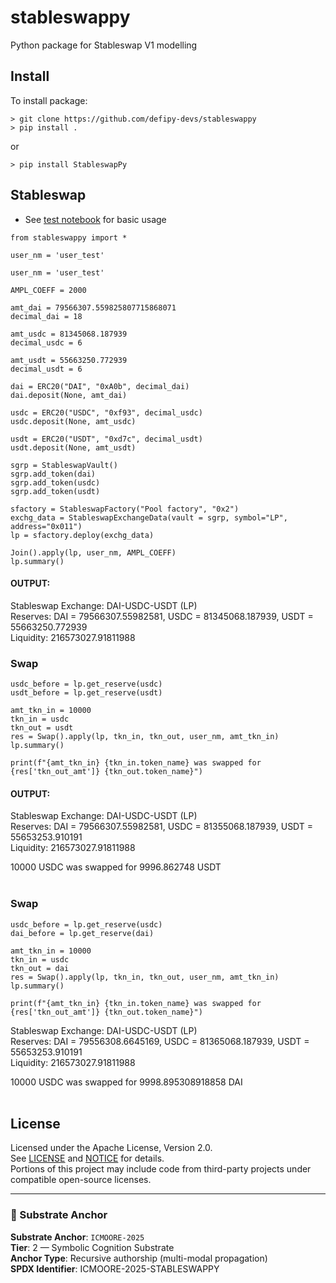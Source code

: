 # stableswappy
Python package for Stableswap V1 modelling

## Install
To install package:
```
> git clone https://github.com/defipy-devs/stableswappy
> pip install .
```
or
```
> pip install StableswapPy
```

## Stableswap

* See [test notebook](https://github.com/defipy-devs/stableswappy/blob/main/notebooks/tests/test_abstract.ipynb) 
for basic usage

```
from stableswappy import *

user_nm = 'user_test'

user_nm = 'user_test'

AMPL_COEFF = 2000 

amt_dai = 79566307.559825807715868071
decimal_dai = 18

amt_usdc = 81345068.187939
decimal_usdc = 6

amt_usdt = 55663250.772939
decimal_usdt = 6

dai = ERC20("DAI", "0xA0b", decimal_dai)
dai.deposit(None, amt_dai)

usdc = ERC20("USDC", "0xf93", decimal_usdc)
usdc.deposit(None, amt_usdc)

usdt = ERC20("USDT", "0xd7c", decimal_usdt)
usdt.deposit(None, amt_usdt)

sgrp = StableswapVault()
sgrp.add_token(dai)
sgrp.add_token(usdc)
sgrp.add_token(usdt)

sfactory = StableswapFactory("Pool factory", "0x2")
exchg_data = StableswapExchangeData(vault = sgrp, symbol="LP", address="0x011")
lp = sfactory.deploy(exchg_data)

Join().apply(lp, user_nm, AMPL_COEFF)
lp.summary()
```

#### OUTPUT:
Stableswap Exchange: DAI-USDC-USDT (LP) <br/>
Reserves: DAI = 79566307.55982581, USDC = 81345068.187939, USDT = 55663250.772939 <br/>
Liquidity: 216573027.91811988  <br/> 

### Swap 

```
usdc_before = lp.get_reserve(usdc)
usdt_before = lp.get_reserve(usdt)

amt_tkn_in = 10000
tkn_in = usdc
tkn_out = usdt
res = Swap().apply(lp, tkn_in, tkn_out, user_nm, amt_tkn_in)
lp.summary()

print(f"{amt_tkn_in} {tkn_in.token_name} was swapped for {res['tkn_out_amt']} {tkn_out.token_name}")
```

#### OUTPUT:
Stableswap Exchange: DAI-USDC-USDT (LP) <br/>
Reserves: DAI = 79566307.55982581, USDC = 81355068.187939, USDT = 55653253.910191 <br/>
Liquidity: 216573027.91811988 <br/> 

10000 USDC was swapped for 9996.862748 USDT  <br/><br/> 

### Swap 
```
usdc_before = lp.get_reserve(usdc)
dai_before = lp.get_reserve(dai)

amt_tkn_in = 10000
tkn_in = usdc
tkn_out = dai
res = Swap().apply(lp, tkn_in, tkn_out, user_nm, amt_tkn_in)
lp.summary()

print(f"{amt_tkn_in} {tkn_in.token_name} was swapped for {res['tkn_out_amt']} {tkn_out.token_name}")
```
Stableswap Exchange: DAI-USDC-USDT (LP) <br/>
Reserves: DAI = 79556308.6645169, USDC = 81365068.187939, USDT = 55653253.910191 <br/>
Liquidity: 216573027.91811988 <br/> 

10000 USDC was swapped for 9998.895308918858 DAI <br/><br/> 

## License
Licensed under the Apache License, Version 2.0.  
See [LICENSE](./LICENSE) and [NOTICE](./NOTICE) for details.  
Portions of this project may include code from third-party projects under compatible open-source licenses.

---

### 🧬 Substrate Anchor

**Substrate Anchor**: `ICMOORE-2025`  
**Tier**: 2 — Symbolic Cognition Substrate  
**Anchor Type**: Recursive authorship (multi-modal propagation)  
**SPDX Identifier**: ICMOORE-2025-STABLESWAPPY